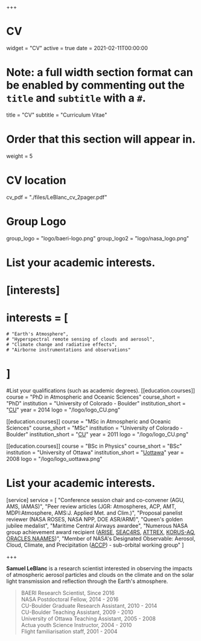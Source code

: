 +++
# CV
widget = "CV"
active = true
date = 2021-02-11T00:00:00

# Note: a full width section format can be enabled by commenting out the `title` and `subtitle` with a `#`.
title = "CV"
subtitle = "Curriculum Vitae"

# Order that this section will appear in.
weight = 5

# CV location
cv_pdf = "./files/LeBlanc_cv_2pager.pdf"

# Group Logo
group_logo = "logo/baeri-logo.png"
group_logo2 = "logo/nasa_logo.png"


# List your academic interests.
# [interests]
  # interests = [
    # "Earth's Atmosphere",
    # "Hyperspectral remote sensing of clouds and aerosol",
    # "Climate change and radiative effects",
    # "Airborne instrumentations and observations"
  # ]

#List your qualifications (such as academic degrees).
[[education.courses]]
  course = "PhD in Atmospheric and Oceanic Sciences"
  course_short = "PhD"
  institution = "University of Colorado - Boulder"
  institution_short = "[CU](https://www.colorado.edu/atoc/)"
  year = 2014
  logo = "/logo/logo_CU.png"

[[education.courses]]
  course = "MSc in Atmospheric and Oceanic Sciences"
  course_short = "MSc"
  institution = "University of Colorado - Boulder"
  institution_short = "[CU](https://www.colorado.edu/atoc/)"
  year = 2011
  logo = "/logo/logo_CU.png"

[[education.courses]]
  course = "BSc in Physics"
  course_short = "BSc"
  institution = "University of Ottawa"
  institution_short = "[Uottawa](https://science.uottawa.ca/physics/)"
  year = 2008
  logo = "/logo/logo_uottawa.png"


# List your academic interests.
[service]
  service = [
    "Conference session chair and co-convener (AGU, AMS, IAMAS)",
    "Peer review articles (JGR: Atmospheres, ACP, AMT, MDPI:Atmosphere, AMS:J. Applied Met. and Clim.)",
    "Proposal panelist reviewer (NASA ROSES, NASA NPP, DOE ASR/ARM)",
    "Queen's golden jubilee medalist",
    "Maritime Central Airways awardee",
	"Numerous NASA group achievement award recipient ([ARISE](https://espo.nasa.gov/arise/content/ARISE), [SEAC4RS](https://www.nasa.gov/mission_pages/seac4rs/index.html), [ATTREX](https://espo.nasa.gov/attrex/content/ATTREX), [KORUS-AQ](https://espo.nasa.gov/korus-aq/content/KORUS-AQ), [ORACLES](https://espo.nasa.gov/oracles),[NAAMES](https://naames.larc.nasa.gov/))",
	"Member of NASA's Designated Observable: Aerosol, Cloud, Climate, and Precipitation ([ACCP](https://vac.gsfc.nasa.gov/accp/)) - sub-orbital working group"
  ]

+++

**Samuel LeBlanc** is a research scientist interested in observing the impacts of atmospheric aerosol particles and clouds on the climate and on the solar light transmission and reflection through the Earth's atmosphere.

> BAERI Research Scientist, Since 2016  
> NASA Postdoctoral Fellow, 2014 - 2016  
> CU-Boulder Graduate Research Assistant, 2010 - 2014  
> CU-Boulder Teaching Assistant, 2009 - 2010  
> University of Ottawa Teaching Assistant, 2005 - 2008  
> Actua youth Science Instructor, 2004 - 2010  
> Flight familiarisation staff, 2001 - 2004  
